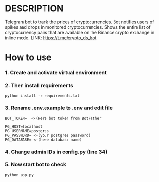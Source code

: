 # DESCRIPTION

Telegram bot to track the prices of cryptocurrencies. Bot notifies users of spikes and drops in monitored
cryptocurrencies.
Shows the entire list of cryptocurrency pairs that are available on the Binance crypto exchange in inline mode.
LINK: https://t.me/crypto_ds_bot

# How to use

### 1. Create and activate virtual environment

### 2. Then install requirements

```
python install -r requirements.txt
```

### 3. Rename .env.example to .env and edit file

```
BOT_TOKEN=  <-(Here bot token from BotFather

PG_HOST=localhost
PG_USERNAME=postgres
PG_PASSWORD= <-(your postgres password)
PG_DATABASE= <-(here database name)
```

### 4. Change admin IDs in config.py (line 34)

### 5. Now start bot to check

```
python app.py
```
